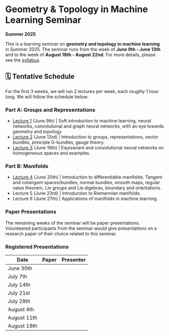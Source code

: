 # Geometry & Topology in Machine Learning Seminar
**Summer 2025**  

This is a learning seminar on **geometry and topology in machine learning** in Summer 2025. The seminar runs from the week of **June 9th - June 13th** and to the week of **August 18th - August 22nd**. For more details, please see the [syllabus](syllabus.pdf).

## 🗓️ Tentative Schedule

For the first 3 weeks, we will run 2 lectures per week, each roughly 1 hour long. We will follow the schedule below:
### Part A: Groups and Representations
- [Lecture 1](lectures/lecture_1.pdf) (June 9th) | Soft introduction to machine learning, neural networks, convolutional and graph neural networks, with an eye towards geometry and topology.
- [Lecture 2](lectures/lecture_2.pdf) (June 13rd) | Introduction to groups, representations, vector bundles, principle G-bundles, gauge theory.
- [Lecture 3](lectures/lecture_3.pdf) (June 16th) | Equivariant and convolutional neural networks on homogeneous spaces and examples.

### Part B: Manifolds
- [Lecture 4](lectures/lecture_4.pdf) (June 20th) | Introduction to differentiable manifolds. Tangent and cotangent spaces/bundles, normal bundles, smooth maps, regular value theorem, Lie groups and Lie algebras, boundary and orientations.
- Lecture 5 (June 23rd) | Introduction to Riemannian manifolds.
- Lecture 6 (June 27th) | Applications of manifolds in machine learning.

### Paper Presentations

The remaining weeks of the seminar will be paper presentations. Volunteered participants from the seminar would give presentations on a research paper of their choice related to this seminar.

### Registered Presentations

| Date    | Paper | Presenter |
| -------- | ------- |------- |
| June 30th|||
| July 7th|||
| July 14th|||
| July 21st|||
| July 28th|||
| August 4th|||
| August 11th|||
| August 18th|||
